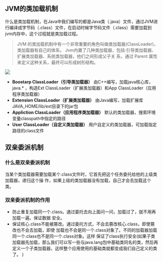 ## JVM的类加载机制

什么是类加载机制，在Java中我们编写的都是Java类（.java）文件，通过JVM进行编译成字节码（.class）文件，在启动时候字节码文件（.class）需要加载到jvm内存中，这个过程就是类加载过程。

> JVM 的类加载机制中有一个非常重要的⻆色叫做类加载器(ClassLoader)，类加载器有自己的体系， Jvm内置了几种类加载器，包括:引导类加载器、扩展类加载器、系统类加载器，他们之间形成父子关 系，通过 Parent 属性来定义这种关系，最终可以形成树形结构。   

![](https://elgchat-oss.oss-accelerate.aliyuncs.com/elgchat/2021_03_22/F448A9B6-0C40-4DE0-B0EB-2708B7411A27.png)

* **Boostarp ClassLoader（引导类加载器）**
由C++编写，加载java核心库，java.* ，构造Ext ClassLoader（扩展类加载器）和App ClassLoader（应用程序类加载器）
* **Extension ClassLoader（扩展类加载器）**
由Java编写，加载扩展库JAVA_HOME/lib/ext目录下的jar包
* **Appliction ClassLoader（应用程序类加载器）**
默认的类加载器，搜索环境变量classpath中指定的路径
* **User ClassLoader（自定义类加载器）**
用户自定义的类加载器，可加载指定路径的class文件

## 双亲委派机制
### 什么是双亲委派机制
当某个类加载器需要加载某个.class文件时，它首先把这个任务委托给他的上级类加载器，递归这个操 
作，如果上级的类加载器没有加载，自己才会去加载这个类。

### 双亲委派机制的作用
* 防止重复加载同一个.class。通过委托去向上面问一问，加载过了，就不用再加载一遍。保证数据 
安全。 
* 保证核心.class不能被篡改。通过委托方式，不会去篡改核心.class，即使篡改也不会去加载，即使 加载也不会是同一个.class对象了。不同的加载器加载同一个.class也不是同一个.class对象。这样 保证了class执行安全(如果子类加载器先加载，那么我们可以写一些与java.lang包中基础类同名的类，然后再定义一个子类加载器，这样整个应用使用的基础类就都变成我们自己定义的类了。 ) 

